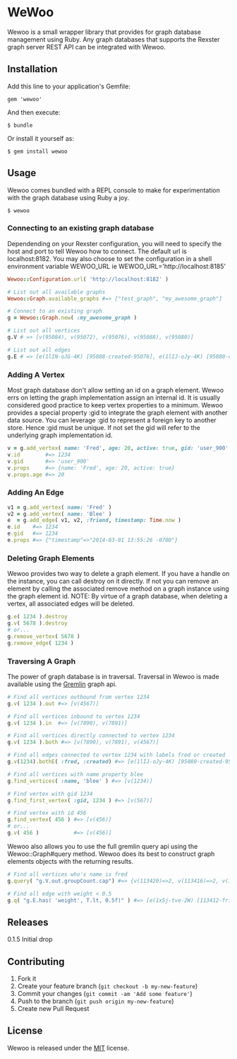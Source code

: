 # WeWoo

Wewoo is a small wrapper library that provides for graph database
management using Ruby. Any graph databases that supports the Rexster graph
server REST API can be integrated with Wewoo.

## Installation

Add this line to your application's Gemfile:

```
gem 'wewoo'
```

And then execute:

```
$ bundle
```

Or install it yourself as:

```
$ gem install wewoo
```

## Usage

Wewoo comes bundled with a REPL console to make for experimentation with the
graph database using Ruby a joy.

```
$ wewoo
```

### Connecting to an existing graph database

Dependending on your Rexster configuration, you will need to specify the
host and port to tell Wewoo how to connect. The default url is localhost:8182.
You may also choose to set the configuration in a shell environment variable
WEWOO_URL ie WEWOO_URL='http://localhost:8185'

```ruby
Wewoo::Configuration.url( 'http://localhost:8182' )

# List out all available graphs
Wewoo::Graph.available_graphs #=> ["test_graph", "my_awesome_graph"]

# Connect to an existing graph
g = Wewoo::Graph.new( :my_awesome_graph )

# List out all vertices
g.V # => [v(95084), v(95072), v(95076), v(95088), v(95080)]

# List out all edges
g.E # => [e(1lIN-oJG-4K) [95088-created-95076], e(1lIJ-oJy-4K) [95080-created-95084]]
```

### Adding A Vertex

Most graph database don't allow setting an id on a graph element. Wewoo errs on
letting the graph implementation assign an internal id. It is usually considered
good practice to keep vertex properties to a minimum. Wewoo provides a special
property :gid to integrate the graph element with another data source.
You can leverage :gid to represent a foreign key to another store. Hence :gid must
be unique. If not set the gid will refer to the underlying graph
implementation id.

```ruby
v = g.add_vertex( name: 'Fred', age: 20, active: true, gid: 'user_900' )
v.id        #=> 1234
v.gid       #=> 'user_900'
v.props     #=> {name: 'Fred', age: 20, active: true}
v.props.age #=> 20
```

### Adding An Edge

```ruby
v1 = g.add_vertex( name: 'Fred' )
v2 = g.add_vertex( name: 'Blee' )
e  = g.add_edge( v1, v2, :friend, timestamp: Time.now )
e.id    #=> 1234
e.gid   #=> 1234
e.props #=> {"timestamp"=>"2014-03-01 13:55:26 -0700"}
```

### Deleting Graph Elements

Wewoo provides two way to delete a graph element. If you have a handle on the
instance, you can call destroy on it directly. If not you can remove an element
by calling the associated remove method on a graph instance using the graph
element id.
NOTE: By virtue of a graph database, when deleting a vertex, all associated
edges will be deleted.

```ruby
g.e( 1234 ).destroy
g.v( 5678 ).destroy
# or...
g.remove_vertex( 5678 )
g.remove_edge( 1234 )
```

### Traversing A Graph

The power of graph database is in traversal. Traversal in Wewoo is made available
using the [Gremlin](http://gremlindocs.com/) graph api.

```ruby
# Find all vertices outbound from vertex 1234
g.v( 1234 ).out #=> [v(4567)]

# Find all vertices inbound to vertex 1234
g.v( 1234 ).in  #=> [v(7890), v(7891)]

# Find all vertices directly connected to vertex 1234
g.v( 1234 ).both #=> [v(7890), v(7891), v(4567)]

# Find all edges connected to vertex 1234 with labels fred or created
g.v(1234).bothE( :fred, :created) #=> [e(1lIJ-oJy-4K) [95080-created-95084]]

# Find all vertices with name property blee
g.find_vertices( :name, 'blee' ) #=> [v(1234)]

# Find vertex with gid 1234
g.find_first_vertex( :gid, 1234 ) #=> [v(567)]

# Find vertex with id 456
g.find_vertex( 456 ) #=> [v(456)]
# or...
g.v( 456 )           #=> [v(456)]
```

Wewoo also allows you to use the full gremlin query api using the Wewoo::Graph#query
method. Wewoo does its best to construct graph elements objects with the returning
results.

```ruby
# Find all vertices who's name is fred
g.query( "g.V.out.groupCount.cap") #=> {v(113420)=>2, v(113416)=>2, v(113412)=>1}

# Find all edge with weight < 0.5
g.q( "g.E.has( 'weight', T.lt, 0.5f)" ) #=> [e(1xSj-tve-2W) [113412-friend-113416]]
```

## Releases

0.1.5 Initial drop

## Contributing

1. Fork it
2. Create your feature branch (`git checkout -b my-new-feature`)
3. Commit your changes (`git commit -am 'Add some feature'`)
4. Push to the branch (`git push origin my-new-feature`)
5. Create new Pull Request

## License

 Wewoo is released under the [MIT](http://opensource.org/licenses/MIT) license.
